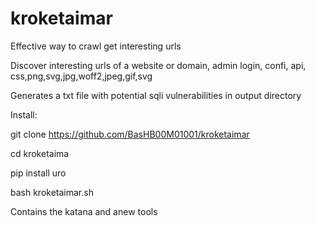 # kroketaimar
Effective way to crawl get interesting urls

Discover interesting urls of a website or domain, admin login, confi, api, css,png,svg,jpg,woff2,jpeg,gif,svg

Generates a txt file with potential sqli vulnerabilities in output directory

Install:

git clone https://github.com/BasHB00M01001/kroketaimar

cd kroketaima

pip install uro

bash kroketaimar.sh

Contains the katana and anew tools
